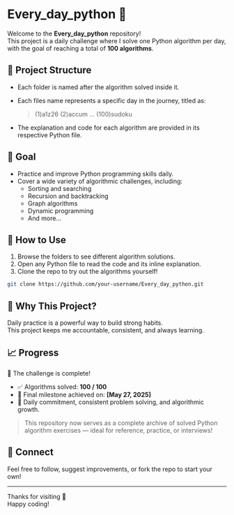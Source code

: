 
# Every_day_python 🐍

Welcome to the **Every_day_python** repository!  
This project is a daily challenge where I solve one Python algorithm per day, with the goal of reaching a total of **100 algorithms**.

## 📂 Project Structure

- Each folder is named after the algorithm solved inside it.
- Each files name represents a specific day in the journey, titled as:
  
  > (1)a1z26
  > (2)accum
  > ...
  > (100)sudoku
  
- The explanation and code for each algorithm are provided in its respective Python file.

## 📌 Goal

- Practice and improve Python programming skills daily.
- Cover a wide variety of algorithmic challenges, including:
  - Sorting and searching
  - Recursion and backtracking
  - Graph algorithms
  - Dynamic programming
  - And more...

## 🚀 How to Use

1. Browse the folders to see different algorithm solutions.
2. Open any Python file to read the code and its inline explanation.
3. Clone the repo to try out the algorithms yourself!

```bash
git clone https://github.com/your-username/Every_day_python.git
```

## 🧠 Why This Project?

Daily practice is a powerful way to build strong habits.  
This project keeps me accountable, consistent, and always learning.

## 📈 Progress

🎉 The challenge is complete!

- ✅ Algorithms solved: **100 / 100**
- 🏁 Final milestone achieved on: **[May 27, 2025]**
- 🧠 Daily commitment, consistent problem solving, and algorithmic growth.

> This repository now serves as a complete archive of solved Python algorithm exercises — ideal for reference, practice, or interviews!


## 🔗 Connect

Feel free to follow, suggest improvements, or fork the repo to start your own!

---

Thanks for visiting 💙  
Happy coding!

